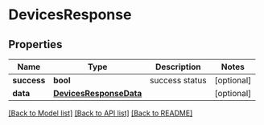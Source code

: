 # DevicesResponse

## Properties
Name | Type | Description | Notes
------------ | ------------- | ------------- | -------------
**success** | **bool** | success status | [optional] 
**data** | [**DevicesResponseData**](DevicesResponseData.md) |  | [optional] 

[[Back to Model list]](../README.md#documentation-for-models) [[Back to API list]](../README.md#documentation-for-api-endpoints) [[Back to README]](../README.md)

